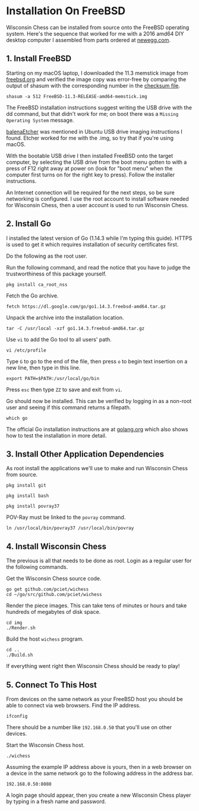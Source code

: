 # Installation On FreeBSD

Wisconsin Chess can be installed from source onto the FreeBSD operating system. Here's the sequence that worked for me with a 2016 amd64 DIY desktop computer I assembled from parts ordered at [newegg.com](https://newegg.com).

## 1. Install FreeBSD

Starting on my macOS laptop, I downloaded the 11.3 memstick image from [freebsd.org](https://www.freebsd.org/where.html) and verified the image copy was error-free by comparing the output of shasum with the corresponding number in the [checksum file](https://www.freebsd.org/releases/11.3R/CHECKSUM.SHA512-FreeBSD-11.3-RELEASE-amd64.asc).

```shasum -a 512 FreeBSD-11.3-RELEASE-amd64-memstick.img```

The FreeBSD installation instructions suggest writing the USB drive with the dd command, but that didn't work for me; on boot there was a ```Missing Operating System``` message.

[balenaEtcher](https://www.balena.io/etcher/) was mentioned in Ubuntu USB drive imaging instructions I found. Etcher worked for me with the .img, so try that if you're using macOS.

With the bootable USB drive I then installed FreeBSD onto the target computer, by selecting the USB drive from the boot menu gotten to with a press of F12 right away at power on (look for "boot menu" when the computer first turns on for the right key to press). Follow the installer instructions.

An Internet connection will be required for the next steps, so be sure networking is configured. I use the root account to install software needed for Wisconsin Chess, then a user account is used to run Wisconsin Chess.

## 2. Install Go

I installed the latest version of Go (1.14.3 while I'm typing this guide). HTTPS is used to get it which requires installation of security certificates first.

Do the following as the root user.

Run the following command, and read the notice that you have to judge the trustworthiness of this package yourself.

```
pkg install ca_root_nss
```

Fetch the Go archive.

```
fetch https://dl.google.com/go/go1.14.3.freebsd-amd64.tar.gz
```

Unpack the archive into the installation location.

```
tar -C /usr/local -xzf go1.14.3.freebsd-amd64.tar.gz
```

Use ```vi``` to add the Go tool to all users' path.

```
vi /etc/profile
```

Type ```G``` to go to the end of the file, then press ```o``` to begin text insertion on a new line, then type in this line.

```
export PATH=$PATH:/usr/local/go/bin
```

Press ```esc``` then type ```ZZ``` to save and exit from ```vi```.

Go should now be installed. This can be verified by logging in as a non-root user and seeing if this command returns a filepath.

```
which go
```

The official Go installation instructions are at [golang.org](https://golang.org/doc/install) which also shows how to test the installation in more detail.

## 3. Install Other Application Dependencies

As root install the applications we'll use to make and run Wisconsin Chess from source.

```
pkg install git
```

```
pkg install bash
```

```
pkg install povray37
```

POV-Ray must be linked to the ```povray``` command.

```
ln /usr/local/bin/povray37 /usr/local/bin/povray
```

## 4. Install Wisconsin Chess

The previous is all that needs to be done as root. Login as a regular user for the following commands.

Get the Wisconsin Chess source code.

```
go get github.com/pciet/wichess
cd ~/go/src/github.com/pciet/wichess
```

Render the piece images. This can take tens of minutes or hours and take hundreds of megabytes of disk space.

```
cd img
./Render.sh
```

Build the host ```wichess``` program.

```
cd ..
./Build.sh
```

If everything went right then Wisconsin Chess should be ready to play!

## 5. Connect To This Host

From devices on the same network as your FreeBSD host you should be able to connect via web browsers. Find the IP address.

```
ifconfig
```

There should be a number like ```192.168.0.50``` that you'll use on other devices.

Start the Wisconsin Chess host.

```
./wichess
```

Assuming the example IP address above is yours, then in a web browser on a device in the same network go to the following address in the address bar.

```
192.168.0.50:8080
```

A login page should appear, then you create a new Wisconsin Chess player by typing in a fresh name and password.